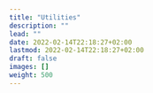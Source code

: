 ```yaml
---
title: "Utilities"
description: ""
lead: ""
date: 2022-02-14T22:18:27+02:00
lastmod: 2022-02-14T22:18:27+02:00
draft: false
images: []
weight: 500
---
```

